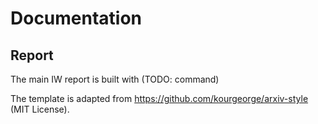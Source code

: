 # Documentation

## Report

The main IW report is built with (TODO: command)

The template is adapted from https://github.com/kourgeorge/arxiv-style (MIT License).